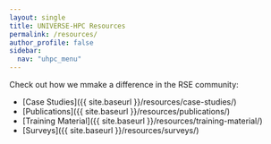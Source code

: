 ```yaml
---
layout: single  
title: UNIVERSE-HPC Resources
permalink: /resources/
author_profile: false
sidebar:
  nav: "uhpc_menu"
---
```


 Check out how we mmake a difference in the RSE community:
 
 
 - [Case Studies]({{ site.baseurl }}/resources/case-studies/)
 - [Publications]({{ site.baseurl }}/resources/publications/)
 - [Training Material]({{ site.baseurl }}/resources/training-material/)
 - [Surveys]({{ site.baseurl }}/resources/surveys/)
